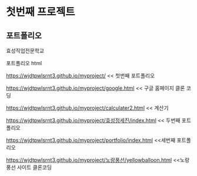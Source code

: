 # 첫번째 프로젝트

## 포트폴리오

효성직업전문학교

포트폴리오
html

https://wjdtpwlsrnt3.github.io/myproject/ << 첫번째 포트폴리오


https://wjdtpwlsrnt3.github.io/myproject/google.html << 구글 홈페이지 클론 코딩


https://wjdtpwlsrnt3.github.io/myproject/calculater2.html << 계산기


https://wjdtpwlsrnt3.github.io/myproject/효성정세진/index.html << 두번째 포트폴리오


https://wjdtpwlsrnt3.github.io/myproject/portfolio/index.html <<세번째 포트폴리오


https://wjdtpwlsrnt3.github.io/myproject/노랑풍선/yellowballoon.html <<노랑풍선 사이트 클론코딩
